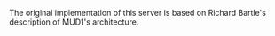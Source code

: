 The original implementation of this server is based on Richard Bartle's description of MUD1's architecture.